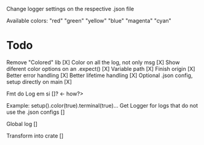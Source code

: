 Change logger settings on the respective .json file

Available colors:
"red"
"green"
"yellow"
"blue"
"magenta"
"cyan"

# Todo
Remove "Colored" lib [X]
Color on all the log, not only msg [X]
Show diferent color options on an .expect() [X]
Variable path [X]
Finish origin [X]
Better error handling [X]
Better lifetime handling [X]
Optional .json config, setup directly on main [X] 

Fmt do Log em si []? <- how?>

Example: setup().color(true).terminal(true)...
Get Logger for logs that do not use the .json configs []

Global log []

Transform into crate []
